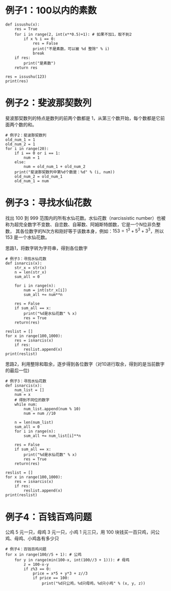 # 例子1：100以内的素数
```
def issushu(x):
    res = True
    for i in range(2, int(x**0.5)+1): # 如果不加1，取不到2
        if x % i == 0:
            res = False
            print("不是素数，可以被 %d 整除" % i)
            break
    if res:
        print("是素数")
    return res

res = issushu(123)
print(res)
```

# 例子2：斐波那契数列

斐波那契数列的特点是数列的前两个数都是 1，从第三个数开始，每个数都是它前面两个数的和。

```
# 例子2：斐波那契数列
old_num_1 = 1
old_num_2 = 1
for i in range(20):
    if i == 0 or i == 1:
        num = 1
    else:
        num = old_num_1 + old_num_2
    print("斐波那契数列中第%d个数是：%d" % (i, num))
    old_num_2 = old_num_1
    old_num_1 = num
```

# 例子3：寻找水仙花数

找出 100 到 999 范围内的所有水仙花数。水仙花数（narcissistic number）也被称为超完全数字不变数、自恋数、自幂数、阿姆斯特朗数，它是一个N位非负整数，
其各位数字的N次方和刚好等于该数本身，例如：$`153=1^3+5^3+3^3`$，所以 153 是一个水仙花数。

思路1，将数字转为字符串，得到各位数字

```
# 例子3：寻找水仙花数
def isnarcis(x):
    str_x = str(x)
    n = len(str_x)
    sum_all = 0

    for i in range(n):
        num = int(str_x[i])
        sum_all += num**n
        
    res = False
    if sum_all == x:
        print("%d是水仙花数" % x)
        res = True
    return(res)

reslist = []
for x in range(100,1000):
    res = isnarcis(x)
    if res:
        reslist.append(x)
print(reslist)
```

思路2，利用整除和取余，逐步得到各位数字（对10进行取余，得到的是当前数字的最后一位)

```
# 例子3：寻找水仙花数
def isnarcis(x):
    num_list = []
    num = x
    # 得到不同位的数字
    while num:
        num_list.append(num % 10)
        num = num //10
        
    n = len(num_list)
    sum_all = 0
    for i in range(n):
        sum_all += num_list[i]**n
        
    res = False
    if sum_all == x:
        print("%d是水仙花数" % x)
        res = True
    return(res)

reslist = []
for x in range(100,1000):
    res = isnarcis(x)
    if res:
        reslist.append(x)
print(reslist)
```

# 例子4：百钱百鸡问题

公鸡 5 元一只，母鸡 3 元一只，小鸡 1 元三只，用 100 块钱买一百只鸡，问公鸡、母鸡、小鸡各有多少只

```
# 例子4：百钱百鸡问题
for x in range(100//5 + 1): # 公鸡
    for y in range(min(100-x, int(100//3 + 1))): # 母鸡
        z = 100-x-y
        if z%3 == 0:
            price = x*5 + y*3 + z//3
            if price == 100:
                print("%d只公鸡，%d只母鸡，%d只小鸡" % (x, y, z))
```
